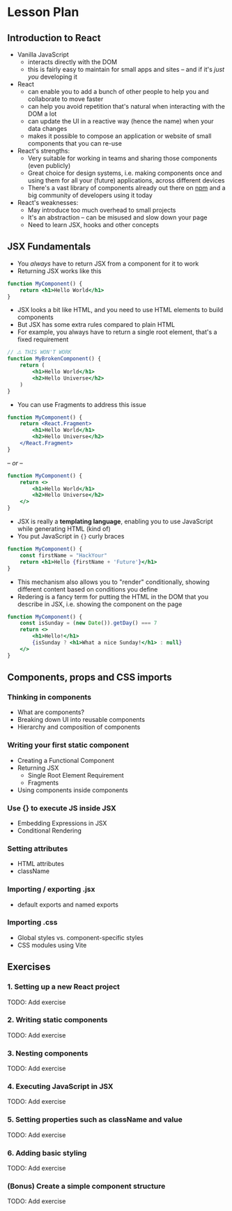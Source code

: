 # Lesson Plan

## Introduction to React

- Vanilla JavaScript 
	- interacts directly with the DOM
	- this is fairly easy to maintain for small apps and sites – and if it's _just you_ developing it 
- React 
	- can enable you to add a bunch of other people to help you and collaborate to move faster
	- can help you avoid repetition that's natural when interacting with the DOM a lot
	- can update the UI in a reactive way (hence the name) when your data changes
	- makes it possible to compose an application or website of small components that you can re-use 
- React's strengths:
	- Very suitable for working in teams and sharing those components (even publicly)
	- Great choice for design systems, i.e. making components once and using them for all your (future) applications, across different devices
	- There's a vast library of components already out there on [npm](npmjs.com) and a big community of developers using it today
- React's weaknesses:
	- May introduce too much overhead to small projects
	- It's an abstraction – can be misused and slow down your page
	- Need to learn JSX, hooks and other concepts

## JSX Fundamentals

- You _always_ have to return JSX from a component for it to work
- Returning JSX works like this

```jsx
function MyComponent() {
	return <h1>Hello World</h1>
}
```

- JSX looks a bit like HTML, and you need to use HTML elements to build components
- But JSX has some extra rules compared to plain HTML
- For example, you always have to return a single root element, that's a fixed requirement

```jsx
// ⚠️ THIS WON'T WORK
function MyBrokenComponent() {
	return (
		<h1>Hello World</h1>
		<h2>Hello Universe</h2>
	)
}
```

- You can use Fragments to address this issue

```jsx
function MyComponent() {
	return <React.Fragment>
		<h1>Hello World</h1>
		<h2>Hello Universe</h2>
	</React.Fragment>
}
```

– _or_ –

```jsx
function MyComponent() {
	return <>
		<h1>Hello World</h1>
		<h2>Hello Universe</h2>
	</>
}
```

- JSX is really a **templating language**, enabling you to use JavaScript while generating HTML (kind of)
- You put JavaScript in `{}` curly braces

```jsx
function MyComponent() {
	const firstName = "HackYour"
	return <h1>Hello {firstName + 'Future'}</h1>
}
```

- This mechanism also allows you to "render" conditionally, showing different content based on conditions you define
- Redering is a fancy term for putting the HTML in the DOM that you describe in JSX, i.e. showing the component on the page

```jsx
function MyComponent() {
	const isSunday = (new Date()).getDay() === 7
	return <>
		<h1>Hello!</h1>
		{isSunday ? <h1>What a nice Sunday!</h1> : null}
	</>
}
```

## Components, props and CSS imports

### Thinking in components

- What are components?
- Breaking down UI into reusable components
- Hierarchy and composition of components

### Writing your first static component

- Creating a Functional Component
- Returning JSX
  - Single Root Element Requirement
  - Fragments
- Using components inside components

### Use {} to execute JS inside JSX

- Embedding Expressions in JSX
- Conditional Rendering

### Setting attributes

- HTML attributes
- className

### Importing / exporting .jsx

- default exports and named exports

### Importing .css

- Global styles vs. component-specific styles
- CSS modules using Vite

## Exercises

### 1. Setting up a new React project

TODO: Add exercise

### 2. Writing static components

TODO: Add exercise

### 3. Nesting components

TODO: Add exercise

### 4. Executing JavaScript in JSX

TODO: Add exercise

### 5. Setting properties such as className and value 

TODO: Add exercise

### 6. Adding basic styling

TODO: Add exercise

### (Bonus) Create a simple component structure

TODO: Add exercise